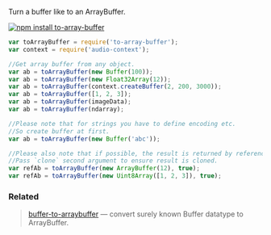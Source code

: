 Turn a buffer like to an ArrayBuffer.

[![npm install to-array-buffer](https://nodei.co/npm/to-array-buffer.png?mini=true)](https://npmjs.org/package/to-array-buffer/)

```js
var toArrayBuffer = require('to-array-buffer');
var context = require('audio-context');

//Get array buffer from any object.
var ab = toArrayBuffer(new Buffer(100));
var ab = toArrayBuffer(new Float32Array(12));
var ab = toArrayBuffer(context.createBuffer(2, 200, 3000));
var ab = toArrayBuffer([1, 2, 3]);
var ab = toArrayBuffer(imageData);
var ab = toArrayBuffer(ndarray);

//Please note that for strings you have to define encoding etc.
//So create buffer at first.
var ab = toArrayBuffer(new Buffer('abc'));

//Please also note that if possible, the result is returned by reference.
//Pass `clone` second argument to ensure result is cloned.
var refAb = toArrayBuffer(new ArrayBuffer(12), true);
var refAb = toArrayBuffer(new Uint8Array([1, 2, 3]), true);
```

### Related

> [buffer-to-arraybuffer](https://npmjs.org/package/buffer-to-arraybuffer) — convert surely known Buffer datatype to ArrayBuffer.